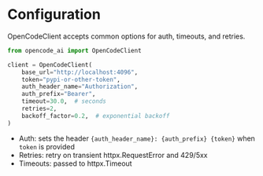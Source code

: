 # Configuration

OpenCodeClient accepts common options for auth, timeouts, and retries.

```python
from opencode_ai import OpenCodeClient

client = OpenCodeClient(
    base_url="http://localhost:4096",
    token="pypi-or-other-token",
    auth_header_name="Authorization",
    auth_prefix="Bearer",
    timeout=30.0,  # seconds
    retries=2,
    backoff_factor=0.2,  # exponential backoff
)
```

- Auth: sets the header `{auth_header_name}: {auth_prefix} {token}` when `token` is provided
- Retries: retry on transient httpx.RequestError and 429/5xx
- Timeouts: passed to httpx.Timeout
